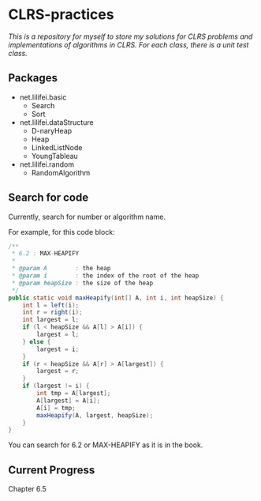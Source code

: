 # CLRS-practices

_This is a repository for myself to store my solutions for CLRS problems and implementations of algorithms in CLRS._
_For each class, there is a unit test class._

## Packages
* net.lilifei.basic
    * Search
    * Sort
* net.lilifei.dataStructure
    * D-naryHeap
    * Heap
    * LinkedListNode
    * YoungTableau
* net.lilifei.random
    * RandomAlgorithm
    
## Search for code

Currently, search for number or algorithm name.

For example, for this code block:

```java
/**
 * 6.2 : MAX-HEAPIFY
 *
 * @param A        : the heap
 * @param i        : the index of the root of the heap
 * @param heapSize : the size of the heap
 */
public static void maxHeapify(int[] A, int i, int heapSize) {
    int l = left(i);
    int r = right(i);
    int largest = l;
    if (l < heapSize && A[l] > A[i]) {
        largest = l;
    } else {
        largest = i;
    }
    if (r < heapSize && A[r] > A[largest]) {
        largest = r;
    }
    if (largest != i) {
        int tmp = A[largest];
        A[largest] = A[i];
        A[i] = tmp;
        maxHeapify(A, largest, heapSize);
    }
}
```

You can search for 6.2 or MAX-HEAPIFY as it is in the book.

## Current Progress
Chapter 6.5

